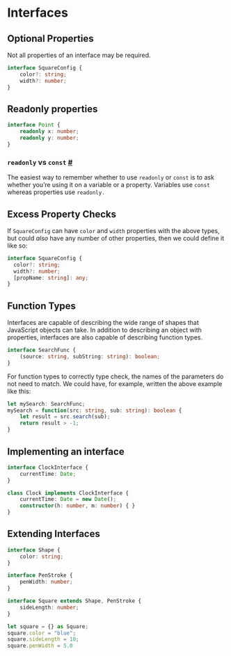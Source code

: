 # Interfaces

## Optional Properties <a id="optional-properties"></a>

Not all properties of an interface may be required.

```typescript
interface SquareConfig {
    color?: string;
    width?: number;
}
```

## Readonly properties <a id="readonly-properties"></a>

```typescript
interface Point {
    readonly x: number;
    readonly y: number;
}
```

### `readonly` vs `const` [\#](https://www.typescriptlang.org/docs/handbook/interfaces.html#readonly-vs-const) <a id="readonly-vs-const"></a>

The easiest way to remember whether to use `readonly` or `const` is to ask whether you’re using it on a variable or a property. Variables use `const` whereas properties use `readonly.`

## Excess Property Checks <a id="excess-property-checks"></a>

 If `SquareConfig` can have `color` and `width` properties with the above types, but could _also_ have any number of other properties, then we could define it like so:

```typescript
interface SquareConfig {
  color?: string;
  width?: number;
  [propName: string]: any;
}
```

## Function Types <a id="function-types"></a>

Interfaces are capable of describing the wide range of shapes that JavaScript objects can take. In addition to describing an object with properties, interfaces are also capable of describing function types.

```typescript
interface SearchFunc {
    (source: string, subString: string): boolean;
}

```

For function types to correctly type check, the names of the parameters do not need to match. We could have, for example, written the above example like this:

```typescript
let mySearch: SearchFunc;
mySearch = function(src: string, sub: string): boolean {
    let result = src.search(sub);
    return result > -1;
}
```

## Implementing an interface

```typescript
interface ClockInterface {
    currentTime: Date;
}

class Clock implements ClockInterface {
    currentTime: Date = new Date();
    constructor(h: number, m: number) { }
}
```

## Extending Interfaces <a id="extending-interfaces"></a>

```typescript
interface Shape {
    color: string;
}

interface PenStroke {
    penWidth: number;
}

interface Square extends Shape, PenStroke {
    sideLength: number;
}

let square = {} as Square;
square.color = "blue";
square.sideLength = 10;
square.penWidth = 5.0
```



